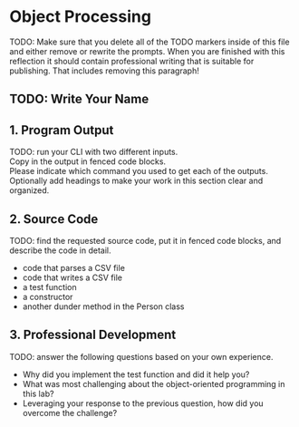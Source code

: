 # Object Processing

TODO: Make sure that you delete all of the TODO markers inside of this file and
either remove or rewrite the prompts. When you are finished with this reflection
it should contain professional writing that is suitable for publishing. That
includes removing this paragraph!

## TODO: Write Your Name

## 1. Program Output

TODO: run your CLI with two different inputs.  
Copy in the output in fenced code blocks.  
Please indicate which command you used to get each of the outputs.  
Optionally add headings to make your work in this section clear
and organized.


## 2. Source Code

TODO: find the requested source code, put it in fenced code
blocks, and describe the code in detail.

- code that parses a CSV file
- code that writes a CSV file
- a test function
- a constructor
- another dunder method in the Person class

## 3. Professional Development

TODO: answer the following questions based on your own experience.

- Why did you implement the test function and did it help you?
- What was most challenging about the object-oriented programming in this lab?
- Leveraging your response to the previous question, how did you overcome the challenge?
